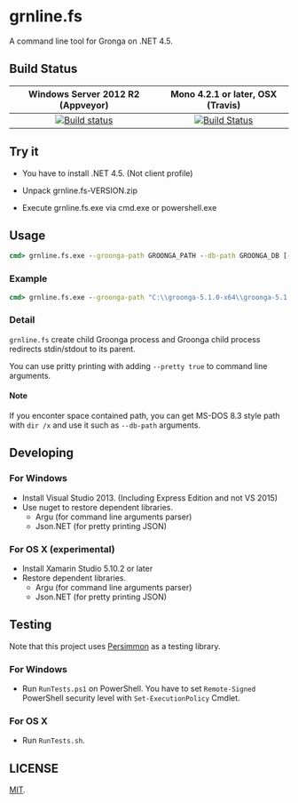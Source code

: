 grnline.fs
===

A command line tool for Gronga on .NET 4.5.

## Build Status

| Windows Server 2012 R2 (Appveyor) | Mono 4.2.1 or later, OSX (Travis) |
|:------------:|:------------:|
| [![Build status](https://ci.appveyor.com/api/projects/status/80nv02co2akud13t/branch/master?svg=true)](https://ci.appveyor.com/project/cosmo0920/grnline-fs/branch/master) | [![Build Status](https://travis-ci.org/cosmo0920/grnline.fs.svg?branch=master)](https://travis-ci.org/cosmo0920/grnline.fs) |


## Try it

* You have to install .NET 4.5. (Not client profile)

* Unpack grnline.fs-VERSION.zip

* Execute grnline.fs.exe via cmd.exe or powershell.exe

## Usage

```cmd
cmd> grnline.fs.exe --groonga-path GROONGA_PATH --db-path GROONGA_DB [--encoding ENCODING] [--pretty true]
```

### Example

```cmd
cmd> grnline.fs.exe --groonga-path "C:\\groonga-5.1.0-x64\\groonga-5.1.0-x64\\bin\\groonga.exe" --db-path "test.db" --encoding UTF-8 --pretty true
```

### Detail

`grnline.fs` create child Groonga process and Groonga child process redirects stdin/stdout to its parent.

You can use pritty printing with adding `--pretty true` to command line arguments.

#### Note

If you enconter space contained path, you can get MS-DOS 8.3 style path with `dir /x` and use it such as `--db-path` arguments.

## Developing

### For Windows

* Install Visual Studio 2013. (Including Express Edition and not VS 2015)
* Use nuget to restore dependent libraries.
  * Argu (for command line arguments parser)
  * Json.NET (for pretty printing JSON)

### For OS X (experimental)

* Install Xamarin Studio 5.10.2 or later
* Restore dependent libraries.
  * Argu (for command line arguments parser)
  * Json.NET (for pretty printing JSON)

## Testing

Note that this project uses [Persimmon](https://github.com/persimmon-projects/Persimmon) as a testing library.

### For Windows

* Run `RunTests.ps1` on PowerShell. You have to set `Remote-Signed` PowerShell security level with `Set-ExecutionPolicy` Cmdlet.

### For OS X

* Run `RunTests.sh`.

## LICENSE

[MIT](LICENSE).
